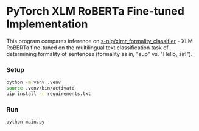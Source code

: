 # PyTorch XLM RoBERTa Fine-tuned Implementation

This program compares inference on [s-nlp/xlmr_formality_classifier](https://huggingface.co/s-nlp/xlmr_formality_classifier) - XLM RoBERTa fine-tuned on the multilingual text classification task of determining formality of sentences (formality as in, "sup" vs. "Hello, sir!").

### Setup
```bash
python -m venv .venv
source .venv/bin/activate
pip install -r requirements.txt
```

### Run

```bash
python main.py
```